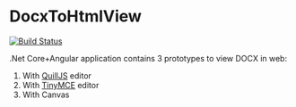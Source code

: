 # DocxToHtmlView
[![Build Status](https://travis-ci.com/Valery-vs/DocxToHtmlView.svg?token=nu9cZr3eSfu9UnBwjao5&branch=master)](https://travis-ci.com/Valery-vs/DocxToHtmlView)

.Net Core+Angular application contains 3 prototypes to view DOCX in web:
1. With [QuillJS](https://quilljs.com) editor
2. With [TinyMCE](https://www.tiny.cloud) editor
3. With Canvas
